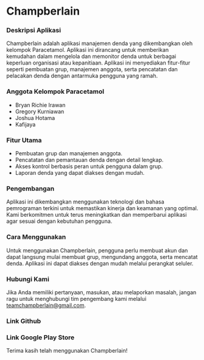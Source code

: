 # Champberlain

### Deskripsi Aplikasi
Champberlain adalah aplikasi manajemen denda yang dikembangkan oleh kelompok Paracetamol. 
Aplikasi ini dirancang untuk memberikan kemudahan dalam mengelola dan memonitor denda untuk berbagai keperluan organisasi atau kepanitiaan. 
Aplikasi ini menyediakan fitur-fitur seperti pembuatan grup, manajemen anggota, serta pencatatan dan pelacakan denda dengan antarmuka pengguna yang ramah.

### Anggota Kelompok Paracetamol
- Bryan Richie Irawan
- Gregory Kurniawan
- Joshua Hotama
- Kafijaya

### Fitur Utama
- Pembuatan grup dan manajemen anggota.
- Pencatatan dan pemantauan denda dengan detail lengkap.
- Akses kontrol berbasis peran untuk pengguna dalam grup.
- Laporan denda yang dapat diakses dengan mudah.

### Pengembangan
Aplikasi ini dikembangkan menggunakan teknologi dan bahasa pemrograman terkini untuk memastikan kinerja dan keamanan yang optimal. Kami berkomitmen untuk terus meningkatkan dan memperbarui aplikasi agar sesuai dengan kebutuhan pengguna.

### Cara Menggunakan
Untuk menggunakan Champberlain, pengguna perlu membuat akun dan dapat langsung mulai membuat grup, mengundang anggota, serta mencatat denda. Aplikasi ini dapat diakses dengan mudah melalui perangkat seluler.

### Hubungi Kami
Jika Anda memiliki pertanyaan, masukan, atau melaporkan masalah, jangan ragu untuk menghubungi tim pengembang kami melalui teamchampberlain@gmail.com.

### Link Github

### Link Google Play Store

Terima kasih telah menggunakan Champberlain!
